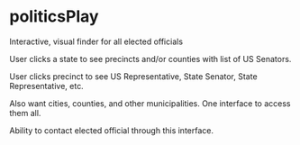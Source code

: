 # politicsPlay
Interactive, visual finder for all elected officials

User clicks a state to see precincts and/or counties with list of US Senators.

User clicks precinct to see US Representative, State Senator, State Representative, etc.

Also want cities, counties, and other municipalities. One interface to access them all.

Ability to contact elected official through this interface.
